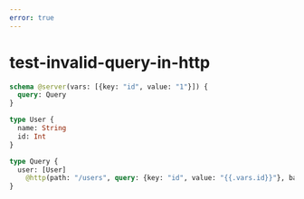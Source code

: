 ```yaml
---
error: true
---
```


# test-invalid-query-in-http

```graphql @config
schema @server(vars: [{key: "id", value: "1"}]) {
  query: Query
}

type User {
  name: String
  id: Int
}

type Query {
  user: [User]
    @http(path: "/users", query: {key: "id", value: "{{.vars.id}}"}, baseURL: "http://jsonplaceholder.typicode.com")
}
```
